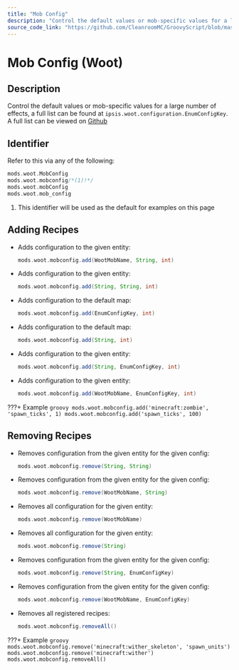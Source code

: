 ```yaml
---
title: "Mob Config"
description: "Control the default values or mob-specific values for a large number of effects, a full list can be found at `ipsis.woot.configuration.EnumConfigKey`. A full list can be viewed on [Github](https://github.com/Ipsis/Woot/blob/55e88f5a15d66cc987e676d665d20f4afbe008b8/src/main/java/ipsis/woot/configuration/EnumConfigKey.java#L14)"
source_code_link: "https://github.com/CleanroomMC/GroovyScript/blob/master/src/main/java/com/cleanroommc/groovyscript/compat/mods/woot/MobConfig.java"
---
```


# Mob Config (Woot)

## Description

Control the default values or mob-specific values for a large number of effects, a full list can be found at `ipsis.woot.configuration.EnumConfigKey`. A full list can be viewed on [Github](https://github.com/Ipsis/Woot/blob/55e88f5a15d66cc987e676d665d20f4afbe008b8/src/main/java/ipsis/woot/configuration/EnumConfigKey.java#L14)

## Identifier

Refer to this via any of the following:

```groovy hl_lines="2"
mods.woot.MobConfig
mods.woot.mobconfig/*(1)!*/
mods.woot.mobConfig
mods.woot.mob_config
```

1. This identifier will be used as the default for examples on this page

## Adding Recipes

- Adds configuration to the given entity:

    ```groovy
    mods.woot.mobconfig.add(WootMobName, String, int)
    ```

- Adds configuration to the given entity:

    ```groovy
    mods.woot.mobconfig.add(String, String, int)
    ```

- Adds configuration to the default map:

    ```groovy
    mods.woot.mobconfig.add(EnumConfigKey, int)
    ```

- Adds configuration to the default map:

    ```groovy
    mods.woot.mobconfig.add(String, int)
    ```

- Adds configuration to the given entity:

    ```groovy
    mods.woot.mobconfig.add(String, EnumConfigKey, int)
    ```

- Adds configuration to the given entity:

    ```groovy
    mods.woot.mobconfig.add(WootMobName, EnumConfigKey, int)
    ```

???+ Example
    ```groovy
    mods.woot.mobconfig.add('minecraft:zombie', 'spawn_ticks', 1)
    mods.woot.mobconfig.add('spawn_ticks', 100)
    ```

## Removing Recipes

- Removes configuration from the given entity for the given config:

    ```groovy
    mods.woot.mobconfig.remove(String, String)
    ```

- Removes configuration from the given entity for the given config:

    ```groovy
    mods.woot.mobconfig.remove(WootMobName, String)
    ```

- Removes all configuration for the given entity:

    ```groovy
    mods.woot.mobconfig.remove(WootMobName)
    ```

- Removes all configuration for the given entity:

    ```groovy
    mods.woot.mobconfig.remove(String)
    ```

- Removes configuration from the given entity for the given config:

    ```groovy
    mods.woot.mobconfig.remove(String, EnumConfigKey)
    ```

- Removes configuration from the given entity for the given config:

    ```groovy
    mods.woot.mobconfig.remove(WootMobName, EnumConfigKey)
    ```

- Removes all registered recipes:

    ```groovy
    mods.woot.mobconfig.removeAll()
    ```

???+ Example
    ```groovy
    mods.woot.mobconfig.remove('minecraft:wither_skeleton', 'spawn_units')
    mods.woot.mobconfig.remove('minecraft:wither')
    mods.woot.mobconfig.removeAll()
    ```
